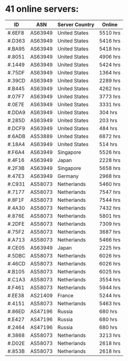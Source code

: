 # 41 online servers:

| ID | ASN | Server Country | Online |
| ------ | ------ | ------ | ------ |
| #.6EF8 | AS63949 | United States | 5510 hrs |
| #.D363 | AS63949 | United States | 5416 hrs |
| #.BA95 | AS63949 | United States | 5418 hrs |
| #.8051 | AS63949 | United States | 4906 hrs |
| #.1449 | AS63949 | United States | 5424 hrs |
| #.75DF | AS63949 | United States | 1364 hrs |
| #.39CD | AS63949 | United States | 2289 hrs |
| #.B445 | AS63949 | United States | 4262 hrs |
| #.07F7 | AS63949 | United States | 3773 hrs |
| #.0E7E | AS63949 | United States | 3331 hrs |
| #.DDA9 | AS63949 | United States | 304 hrs |
| #.285D | AS63949 | United States | 203 hrs |
| #.DCF9 | AS63949 | United States | 484 hrs |
| #.6ADB | AS53889 | United States | 6872 hrs |
| #.18A4 | AS63949 | United States | 514 hrs |
| #.F6A4 | AS63949 | Singapore | 5526 hrs |
| #.4F16 | AS63949 | Japan | 2228 hrs |
| #.2F3B | AS63949 | Singapore | 5658 hrs |
| #.47E3 | AS63949 | Germany | 2968 hrs |
| #.C931 | AS58073 | Netherlands | 5460 hrs |
| #.7177 | AS58073 | Netherlands | 7547 hrs |
| #.8F1F | AS58073 | Netherlands | 7544 hrs |
| #.4A30 | AS58073 | Netherlands | 7432 hrs |
| #.876E | AS58073 | Netherlands | 5801 hrs |
| #.2DFE | AS58073 | Netherlands | 7309 hrs |
| #.75F2 | AS58073 | Netherlands | 3687 hrs |
| #.A713 | AS58073 | Netherlands | 5466 hrs |
| #.CE05 | AS63949 | Japan | 2225 hrs |
| #.5DBC | AS58073 | Netherlands | 6026 hrs |
| #.46CD | AS58073 | Netherlands | 6026 hrs |
| #.B105 | AS58073 | Netherlands | 6025 hrs |
| #.C1A3 | AS58073 | Netherlands | 3554 hrs |
| #.F461 | AS58073 | Netherlands | 5944 hrs |
| #.EE38 | AS21409 | France | 5244 hrs |
| #.4151 | AS58073 | Netherlands | 5463 hrs |
| #.86ED | AS47196 | Russia | 680 hrs |
| #.E427 | AS47196 | Russia | 680 hrs |
| #.2464 | AS47196 | Russia | 680 hrs |
| #.3868 | AS58073 | Netherlands | 3213 hrs |
| #.D02E | AS58073 | Netherlands | 2618 hrs |
| #.853B | AS58073 | Netherlands | 2618 hrs |

